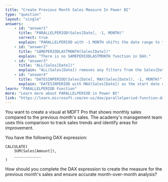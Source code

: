 ```yaml
---
title: "Create Previous Month Sales Measure In Power BI"
type: "question"
layout: "single"
answers:
    - id: "answer1"
      title: "PARALLELPERIOD(Sales[Date], -1, MONTH)"
      correct: true
      explain: "PARALLELPERIOD with -1 MONTH shifts the date range to the previous month, ideal for previous month sales."
    - id: "answer2"
      title: "SAMEPERIODLASTMONTH(Sales[Date])"
      explain: "There is no SAMEPERIODLASTMONTH function in DAX."
    - id: "answer3"
      title: "ALL(Sales[Date])"
      explain: "ALL(Sales[Date]) removes any filters from the Sales[Date] column, resulting in the calculation of total sales across all dates, not just the previous month. This does not provide a month-over-month comparison."
    - id: "answer4"
      title: "DATESINPERIOD(Sales[Date], MAX(Sales[Date]), -1, MONTH)"
      explain: "DATESINPERIOD with MAX(Sales[Date]) as the start date creates a rolling period ending at the latest date in the current context and going back 1 month, which does not align with the exact calendar start and end dates of the previous month. This makes it unsuitable for accurate month-over-month comparisons."
learn: "PARALLELPERIOD Function"
more: "Learn more about PARALLELPERIOD in Power BI"
link: "https://learn.microsoft.com/en-us/dax/parallelperiod-function-dax"
---
```

You want to create a visual at MDFT Pro that shows monthly sales compared to the previous month's sales. The academy's management team uses this comparison to track sales trends and identify areas for improvement.

You have the following DAX expression:

```dax
CALCULATE(
    SUM(Sales[Amount]), 
    ____________
)
```

How should you complete the DAX expression to create the measure for the previous month's sales and ensure accurate month-over-month analysis?

